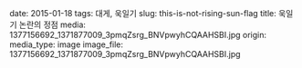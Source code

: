 date: 2015-01-18
tags: 대게, 욱일기
slug: this-is-not-rising-sun-flag
title: 욱일기 논란의 정점
media: 1377156692_1371877009_3pmqZsrg_BNVpwyhCQAAHSBI.jpg
origin: 
media_type: image
image_file: 1377156692_1371877009_3pmqZsrg_BNVpwyhCQAAHSBI.jpg